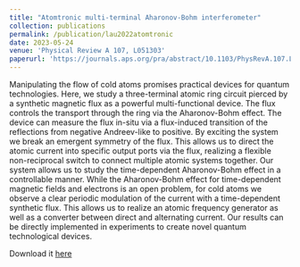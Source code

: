 ```yaml
---
title: "Atomtronic multi-terminal Aharonov-Bohm interferometer"
collection: publications
permalink: /publication/lau2022atomtronic
date: 2023-05-24
venue: 'Physical Review A 107, L051303'
paperurl: 'https://journals.aps.org/pra/abstract/10.1103/PhysRevA.107.L051303'
---
```

Manipulating the flow of cold atoms promises practical devices for quantum technologies. Here, we study a three-terminal atomic ring circuit pierced by a synthetic magnetic flux as a powerful multi-functional device. The flux controls the transport through the ring via the Aharonov-Bohm effect. The device can measure the flux in-situ via a flux-induced transition of the reflections from negative Andreev-like to positive. By exciting the system we break an emergent symmetry of the flux. This allows us to direct the atomic current into specific output ports via the flux, realizing a flexible non-reciprocal switch to connect multiple atomic systems together. Our system allows us to study the time-dependent Aharonov-Bohm effect in a controllable manner. While the Aharonov-Bohm effect for time-dependent magnetic fields and electrons is an open problem, for cold atoms we observe a clear periodic modulation of the current with a time-dependent synthetic flux. This allows us to realize an atomic frequency generator as well as a converter between direct and alternating current. Our results can be directly implemented in experiments to create novel quantum technological devices.

Download it [here](https://arxiv.org/pdf/2205.01636.pdf)